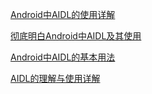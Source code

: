 [Android中AIDL的使用详解](https://www.jianshu.com/p/d1fac6ccee98)

[彻底明白Android中AIDL及其使用](https://www.2cto.com/kf/201406/312244.html)

[Android中AIDL的基本用法](https://blog.csdn.net/fwt336/article/details/52587133)

[AIDL的理解与使用详解](https://blog.csdn.net/ft_sunshine/article/details/54574457)